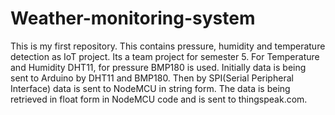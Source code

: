 # Weather-monitoring-system
This is my first repository. This contains pressure, humidity and temperature detection as IoT project.
Its a team project for semester 5. For Temperature and Humidity DHT11, for pressure BMP180 is used. Initially data is being sent to Arduino by DHT11 and BMP180. Then by SPI(Serial Peripheral Interface) data is sent to NodeMCU in string form. The data is being retrieved in float form in NodeMCU code and is sent to thingspeak.com.   
